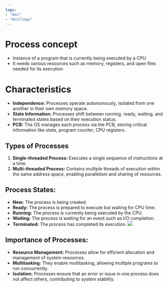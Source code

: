 ```yaml
---
tags:
- "#os"
- "#college"
---
```

# Process concept
- Instance of a program that is currently being executed by a CPU
- It needs various resources such as memory, registers, and open files needed for its execution

# Characteristics
- **Independence:** Processes operate autonomously, isolated from one another in their own memory space.
- **State Information:** Processes shift between running, ready, waiting, and terminated states based on their execution status.
- **PCB:** The OS manages each process via the PCB, storing critical information like state, program counter, CPU registers.
## Types of Processes
1. **Single-threaded Process:** Executes a single sequence of instructions at a time.
2. **Multi-threaded Process:** Contains multiple threads of execution within the same address space, enabling parallelism and sharing of resources.
## Process States:
- **New:** The process is being created.
- **Ready:** The process is prepared to execute but waiting for CPU time.
- **Running:** The process is currently being executed by the CPU.
- **Waiting:** The process is waiting for an event such as I/O completion.
- **Terminated:** The process has completed its execution.
![](https://notesformsc.org/wp-content/uploads/2017/02/Process-State-Diagram.jpg)
## Importance of Processes:
- **Resource Management:** Processes allow for efficient allocation and management of system resources.
- **Multitasking:** They enable multitasking, allowing multiple programs to run concurrently.
- **Isolation:** Processes ensure that an error or issue in one process does not affect others, contributing to system stability.